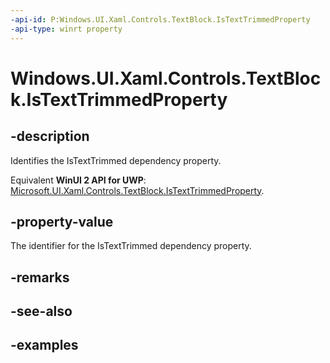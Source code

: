 ```yaml
---
-api-id: P:Windows.UI.Xaml.Controls.TextBlock.IsTextTrimmedProperty
-api-type: winrt property
---
```


<!-- Property syntax.
public DependencyProperty IsTextTrimmedProperty { get; }
-->

# Windows.UI.Xaml.Controls.TextBlock.IsTextTrimmedProperty

## -description

Identifies the IsTextTrimmed dependency property.

Equivalent **WinUI 2 API for UWP**: [Microsoft.UI.Xaml.Controls.TextBlock.IsTextTrimmedProperty](/windows/winui/api/microsoft.ui.xaml.controls.textblock.istexttrimmedproperty).

## -property-value

The identifier for the IsTextTrimmed dependency property.

## -remarks

## -see-also

## -examples

